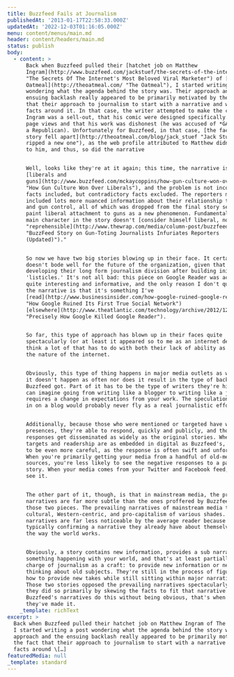 ```yaml
---
title: Buzzfeed Fails at Journalism
publishedAt: '2013-01-17T22:58:33.000Z'
updatedAt: '2022-12-03T01:16:05.000Z'
menu: content/menus/main.md
header: content/headers/main.md
status: publish
body:
  - content: >
      Back when Buzzfeed pulled their [hatchet job on Matthew
      Ingram](http://www.buzzfeed.com/jackstuef/the-secrets-of-the-internets-most-beloved-viral-m
      "The Secrets Of The Internet's Most Beloved Viral Marketer") of [The
      Oatmeal](http://theoatmeal.com/ "The Oatmeal"), I started writing a post
      wondering what the agenda behind the story was. Their approach and the
      ensuing backlash really appeared to be primarily motivated by the fact
      that their approach to journalism to start with a narrative and weave
      facts around it. In that case, the writer attempted to make the case that
      Ingram was a sell-out, that his comic were designed specifically to draw
      page views and that his work was dishonest (he was accused of *GASP* being
      a Republican). Unfortunately for Buzzfeed, in that case, [the facts of the
      story fell apart](http://theoatmeal.com/blog/jack_stuef "Jack Stuef gets
      ripped a new one"), as the web profile attributed to Matthew didn't belong
      to him, and thus, so did the narrative


      Well, looks like they're at it again; this time, the narrative is about
      [liberals and
      guns](http://www.buzzfeed.com/mckaycoppins/how-gun-culture-won-over-liberals
      "How Gun Culture Won Over Liberals"), and the problem is not incorrect
      facts included, but contradictory facts excluded. The reporters mentioned
      included lots more nuanced information about their relationship to guns
      and gun control, all of which was dropped from the final story seeking to
      paint liberal attachment to guns as a new phenomenon. Fundamentally, the
      main character in the story doesn't [consider himself liberal, nor a gun nut, finding gun ownership
      "reprehensible](http://www.thewrap.com/media/column-post/buzzfeed-story-gun-toting-journalists-infuriates-reporters-73451
      "BuzzFeed Story on Gun-Toting Journalists Infuriates Reporters
      (Updated)")."


      So now we have two big stories blowing up in their face. It certainly
      doesn't bode well for the future of the organization, given that they're
      developing their long form journalism division after building initially on
      'listicles.' It's not all bad: this piece on Google Reader was actually
      quite interesting and informative, and the only reason I don't question
      the narrative is that it's something I've
      [read](http://www.businessinsider.com/how-google-ruined-google-reader-2012-12
      "How Google Ruined Its First True Social Network")
      [elsewhere](http://www.theatlantic.com/technology/archive/2012/12/precisely-how-google-killed-google-reader/266049/
      "Precisely How Google Killed Google Reader").


      So far, this type of approach has blown up in their faces quite
      spectacularly (or at least it appeared so to me as an internet denizen). I
      think a lot of that has to do with both their lack of ability as well as
      the nature of the internet.


      Obviously, this type of thing happens in major media outlets as well, but
      it doesn't happen as often nor does it result in the type of backlash
      Buzzfeed got. Part of it has to be the type of writers they're hiring; I
      can imagine going from writing like a blogger to writing like a journalist
      requires a change in expectations from your work. The speculation engaged
      in on a blog would probably never fly as a real journalistic effort.


      Additionally, because those who were mentioned or targeted have web
      presences, they're able to respond, quickly and publicly, and those
      responses get disseminated as widely as the original stories. When your
      targets and readership are as embedded in digital as Buzzfeed's, they have
      to be even more careful, as the response is often swift and unforgiving.
      When you're primarily getting your media from a handful of old-media
      sources, you're less likely to see the negative responses to a particular
      story. When your media comes from your Twitter and Facebook feed, you'll
      see it.


      The other part of it, though, is that in mainstream media, the prevailing
      narratives are far more subtle than the ones proffered by Buzzfeed in
      those two pieces. The prevailing narratives of mainstream media tend to be
      cultural, Western-centric, and pro-capitalism of various shades. The
      narratives are far less noticeable by the average reader because it's
      typically confirming a narrative they already have about themselves and
      the way the world works.


      Obviously, a story contains new information, provides a sub narrative of
      something happening with your world, and that's at least partially the
      charge of journalism as a craft: to provide new information or new ways of
      thinking about old subjects. They're still in the process of figuring out
      how to provide new takes while still sitting within major narratives.
      Those two stories opposed the prevailing narratives spectacularly, and
      they did so primarily by skewing the facts to fit that narrative. When
      Buzzfeed's narratives do this without being obvious, that's when you know
      they've made it.
    _template: richText
excerpt: >
  Back when Buzzfeed pulled their hatchet job on Matthew Ingram of The Oatmeal,
  I started writing a post wondering what the agenda behind the story was. Their
  approach and the ensuing backlash really appeared to be primarily motivated by
  the fact that their approach to journalism to start with a narrative and weave
  facts around \[…]
featuredMedia: null
_template: standard
---
```


